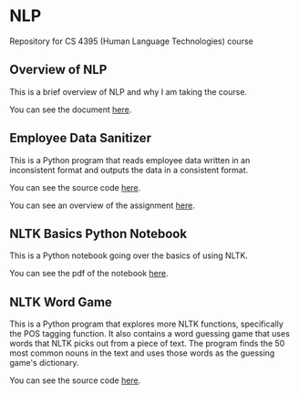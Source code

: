 # NLP

Repository for CS 4395 (Human Language Technologies) course

## Overview of NLP

This is a brief overview of NLP and why I am taking the course.

You can see the document [here](https://github.com/platformer/NLP/blob/main/HW0/Overview_of_NLP.pdf).

## Employee Data Sanitizer

This is a Python program that reads employee data written in an inconsistent format and outputs the data in a consistent format.

You can see the source code [here](https://github.com/platformer/NLP/blob/main/HW1/hw1.py).

You can see an overview of the assignment [here](https://github.com/platformer/NLP/blob/main/HW1/HW1_Overview.pdf).

## NLTK Basics Python Notebook

This is a Python notebook going over the basics of using NLTK.

You can see the pdf of the notebook [here](https://github.com/platformer/NLP/blob/main/HW2/hw2.pdf).

## NLTK Word Game

This is a Python program that explores more NLTK functions, specifically the POS tagging function. It also contains a word guessing game that uses words that NLTK picks out from a piece of text. The program finds the 50 most common nouns in the text and uses those words as the guessing game's dictionary.

You can see the source code [here](https://github.com/platformer/NLP/blob/main/HW3/hw3.py).
